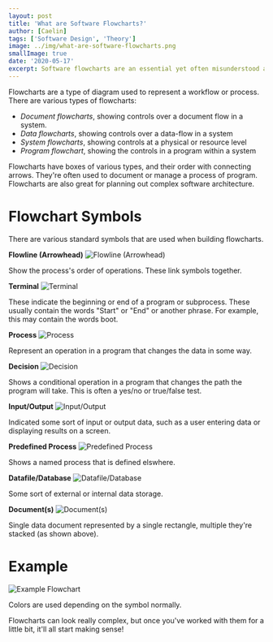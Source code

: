 ```yaml
---
layout: post
title: 'What are Software Flowcharts?'
author: [Caelin]
tags: ['Software Design', 'Theory']
image: ../img/what-are-software-flowcharts.png
smallImage: true
date: '2020-05-17'
excerpt: Software flowcharts are an essential yet often misunderstood aspect of software development. Learn about what software flowcharts are used for, and why they exist.
---
```


Flowcharts are a type of diagram used to represent a workflow or process. There are various types of flowcharts:
- *Document flowcharts*, showing controls over a document flow in a system.
- *Data flowcharts*, showing controls over a data-flow in a system
- *System flowcharts*, showing controls at a physical or resource level
- *Program flowchart*, showing the controls in a program within a system

Flowcharts have boxes of various types, and their order with connecting arrows. They're often used to document or manage a process of program. Flowcharts are also great for planning out complex software architecture. 

# Flowchart Symbols
There are various standard symbols that are used when building flowcharts. 

**Flowline (Arrowhead)**
![Flowline (Arrowhead)](https://upload.wikimedia.org/wikipedia/commons/thumb/6/6c/Flowchart_Line.svg/150px-Flowchart_Line.svg.png)

Show the process's order of operations. These link symbols together. 

**Terminal**
![Terminal](https://upload.wikimedia.org/wikipedia/commons/thumb/a/ad/Flowchart_Terminal.svg/150px-Flowchart_Terminal.svg.png)

These indicate the beginning or end of a program or subprocess. These usually contain the words "Start" or "End" or another phrase. For example, this may contain the words boot.

**Process**
![Process](https://upload.wikimedia.org/wikipedia/commons/thumb/7/7e/Flowchart_Process.svg/150px-Flowchart_Process.svg.png)

Represent an operation in a program that changes the data in some way. 

**Decision**
![Decision](https://upload.wikimedia.org/wikipedia/commons/thumb/0/0e/Flowchart_Decision.svg/150px-Flowchart_Decision.svg.png)

Shows a conditional operation in a program that changes the path the program will take. This is often a yes/no or true/false test.

**Input/Output**
![Input/Output](https://upload.wikimedia.org/wikipedia/commons/thumb/f/f4/Flowchart_IO.svg/150px-Flowchart_IO.svg.png)

Indicated some sort of input or output data, such as a user entering data or displaying results on a screen.

**Predefined Process**
![Predefined Process](https://upload.wikimedia.org/wikipedia/commons/thumb/7/74/Flowchart_Predefined_Process.svg/150px-Flowchart_Predefined_Process.svg.png)

Shows a named process that is defined elswhere.

**Datafile/Database**
![Datafile/Database](https://upload.wikimedia.org/wikipedia/commons/thumb/3/3e/Flowchart_database.svg/81px-Flowchart_database.svg.png)

Some sort of external or internal data storage.

**Document(s)**
![Document(s)](https://upload.wikimedia.org/wikipedia/commons/thumb/8/8e/Flowchart_Document_multiple.svg/96px-Flowchart_Document_multiple.svg.png)

Single data document represented by a single rectangle, multiple they're stacked (as shown above).

# Example
![Example Flowchart](https://miro.medium.com/max/731/0*j3G8oZH4Yj5voOmG.png)

Colors are used depending on the symbol normally. 

Flowcharts can look really complex, but once you've worked with them for a little bit, it'll all start making sense!
